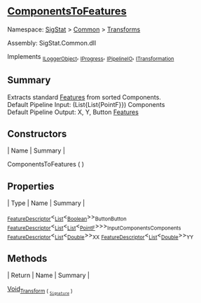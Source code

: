 # <sub>[ComponentsToFeatures](./ComponentsToFeatures.md)</sub>

Namespace: [SigStat]() > [Common](./../README.md) > [Transforms](./README.md)

Assembly: SigStat.Common.dll

Implements <sub>[ILoggerObject](./../ILoggerObject.md)</sub>, <sub>[IProgress](./../Helpers/IProgress.md)</sub>, <sub>[IPipelineIO](./../Pipeline/IPipelineIO.md)</sub>, <sub>[ITransformation](./../ITransformation.md)</sub>

## Summary
Extracts standard [Features](https://github.com/hargitomi97/sigstat/blob/master/docs/md/SigStat/Common/Features.md) from sorted Components.  <br>Default Pipeline Input: (List{List{PointF}}) Components<br>Default Pipeline Output: X, Y, Button [Features](https://github.com/hargitomi97/sigstat/blob/master/docs/md/SigStat/Common/Features.md)

## Constructors

| Name | Summary | 

ComponentsToFeatures (  )<sub></sub>


## Properties

| Type | Name | Summary | 

<sub>[FeatureDescriptor](./../FeatureDescriptor-1.md)</sub>\<<sub>[List](https://docs.microsoft.com/en-us/dotnet/api/System.Collections.Generic.List-1)</sub>\<<sub>[Boolean](https://docs.microsoft.com/en-us/dotnet/api/System.Boolean)</sub>>><sub>Button</sub><sub>Button</sub>
<sub>[FeatureDescriptor](./../FeatureDescriptor-1.md)</sub>\<<sub>[List](https://docs.microsoft.com/en-us/dotnet/api/System.Collections.Generic.List-1)</sub>\<<sub>[List](https://docs.microsoft.com/en-us/dotnet/api/System.Collections.Generic.List-1)</sub>\<<sub>[PointF](https://docs.microsoft.com/en-us/dotnet/api/System.Drawing.PointF)</sub>>>><sub>InputComponents</sub><sub>Components</sub>
<sub>[FeatureDescriptor](./../FeatureDescriptor-1.md)</sub>\<<sub>[List](https://docs.microsoft.com/en-us/dotnet/api/System.Collections.Generic.List-1)</sub>\<<sub>[Double](https://docs.microsoft.com/en-us/dotnet/api/System.Double)</sub>>><sub>X</sub><sub>X</sub>
<sub>[FeatureDescriptor](./../FeatureDescriptor-1.md)</sub>\<<sub>[List](https://docs.microsoft.com/en-us/dotnet/api/System.Collections.Generic.List-1)</sub>\<<sub>[Double](https://docs.microsoft.com/en-us/dotnet/api/System.Double)</sub>>><sub>Y</sub><sub>Y</sub>


## Methods

| Return | Name | Summary | 

[Void](https://docs.microsoft.com/en-us/dotnet/api/System.Void)<sub>[Transform](./Methods/ComponentsToFeatures-100663580.md) ( <sub>[`Signature`](./../Signature.md)</sub> )</sub><sub></sub>


